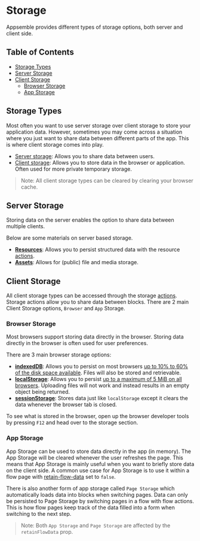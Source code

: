 # Storage

Appsemble provides different types of storage options, both server and client side.

## Table of Contents

- [Storage Types](#storage-types)
- [Server Storage](#server-storage)
- [Client Storage](#client-storage)
  - [Browser Storage](#browser-storage)
  - [App Storage](#app-storage)

## Storage Types

Most often you want to use server storage over client storage to store your application data.
However, sometimes you may come across a situation where you just want to share data between
different parts of the app. This is where client storage comes into play.

- [Server storage](#server-storage): Allows you to share data between users.
- [Client storage](#client-storage): Allows you to store data in the browser or application. Often
  used for more private temporary storage.

> Note: All client storage types can be cleared by clearing your browser cache.

## Server Storage

Storing data on the server enables the option to share data between multiple clients.

Below are some materials on server based storage.

- **[Resources](../guides/resources.md)**: Allows you to persist structured data with the resource
  [actions](../reference/action.mdx).
- **[Assets](../guides/assets.md)**: Allows for (public) file and media storage.

## Client Storage

All client storage types can be accessed through the storage [actions](../reference/action.mdx).
Storage actions allow you to share data between blocks. There are 2 main Client Storage options,
`Browser` and `App` Storage.

### Browser Storage

Most browsers support storing data directly in the browser. Storing data directly in the browser is
often used for user preferences.

There are 3 main browser storage options:

- **[indexedDB](https://developer.mozilla.org/en-US/docs/Web/API/IndexedDB_API)**: Allows you to
  persist on most browsers [up to 10% to 60% of the disk space available][]. Files will also be stored
  and retrievable.
- **[localStorage](https://developer.mozilla.org/en-US/docs/Web/API/Web_Storage_API)**: Allows you
  to persist [up to a maximum of 5 MiB on all browsers][]. Uploading files will not work and instead
  results in an empty object being returned.
- **[sessionStorage](https://developer.mozilla.org/en-US/docs/Web/API/Web_Storage_API)**: Stores
  data just like `localStorage` except it clears the data whenever the browser tab is closed.

To see what is stored in the browser, open up the browser developer tools by pressing `F12` and head
over to the storage section.

### App Storage

App Storage can be used to store data directly in the app (in memory). The App Storage will be
cleared whenever the user refreshes the page. This means that App Storage is mainly useful when you
want to briefly store data on the client side. A common use case for App Storage is to use it within
a flow page with [retain-flow-data](../reference/app.mdx#-flow-page-definition-retain-flow-data) set
to `false`.

There is also another form of app storage called `Page Storage` which automatically loads data into
blocks when switching pages. Data can only be persisted to Page Storage by switching pages in a flow
with flow actions. This is how flow pages keep track of the data filled into a form when switching
to the next step.

> Note: Both `App Storage` and `Page Storage` are affected by the `retainFlowData` prop.

[up to 10% to 60% of the disk space available]:
  https://developer.mozilla.org/en-US/docs/Web/API/Storage_API/Storage_quotas_and_eviction_criteria#other_web_technologies
[up to a maximum of 5 MiB on all browsers]:
  https://developer.mozilla.org/en-US/docs/Web/API/Storage_API/Storage_quotas_and_eviction_criteria#web_storage
